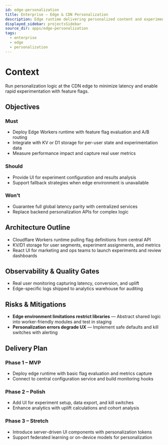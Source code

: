 ```yaml
---
id: edge-personalization
title: Enterprise – Edge & CDN Personalization
description: Edge runtime delivering personalized content and experiments.
displayed_sidebar: projectsSidebar
source_dir: apps/edge-personalization
tags:
  - enterprise
  - edge
  - personalization
---
```


# Context

Run personalization logic at the CDN edge to minimize latency and enable rapid experimentation with feature flags.

## Objectives

### Must
- Deploy Edge Workers runtime with feature flag evaluation and A/B routing
- Integrate with KV or D1 storage for per-user state and experimentation data
- Measure performance impact and capture real user metrics

### Should
- Provide UI for experiment configuration and results analysis
- Support fallback strategies when edge environment is unavailable

### Won't
- Guarantee full global latency parity with centralized services
- Replace backend personalization APIs for complex logic

## Architecture Outline

- Cloudflare Workers runtime pulling flag definitions from central API
- KV/D1 storage for user segments, experiment assignments, and metrics
- React UI for marketing and ops teams to launch experiments and review dashboards

## Observability & Quality Gates

- Real user monitoring capturing latency, conversion, and uplift
- Edge-specific logs shipped to analytics warehouse for auditing

## Risks & Mitigations

- **Edge environment limitations restrict libraries** — Abstract shared logic into worker-friendly modules and test in staging
- **Personalization errors degrade UX** — Implement safe defaults and kill switches with alerting

## Delivery Plan

### Phase 1 – MVP
- Deploy edge runtime with basic flag evaluation and metrics capture
- Connect to central configuration service and build monitoring hooks

### Phase 2 – Polish
- Add UI for experiment setup, data export, and kill switches
- Enhance analytics with uplift calculations and cohort analysis

### Phase 3 – Stretch
- Introduce server-driven UI components with personalization tokens
- Support federated learning or on-device models for personalization
